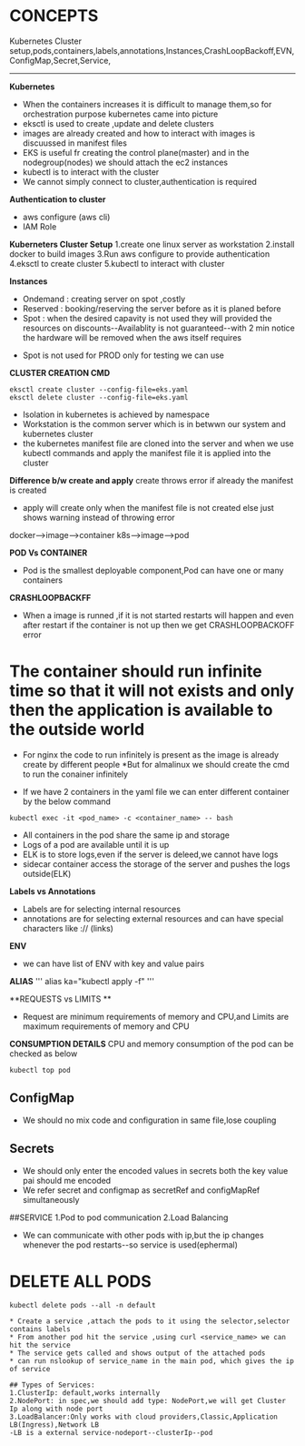 # CONCEPTS

Kubernetes Cluster setup,pods,containers,labels,annotations,Instances,CrashLoopBackoff,EVN,ConfigMap,Secret,Service,
***

**Kubernetes**
- When the containers increases it is difficult to manage them,so for orchestration purpose kubernetes came into picture
- eksctl is used to create ,update and delete clusters
- images are already created and how to interact with images is discuussed in manifest files
- EKS is useful fr creating the control plane(master) and in the nodegroup(nodes) we should attach the ec2 instances
- kubectl is to interact with the cluster
- We cannot simply connect to cluster,authentication is required

**Authentication to cluster**
- aws configure (aws cli)
- IAM Role

**Kuberneters Cluster Setup**
1.create one linux server as workstation
2.install docker to build images
3.Run aws configure to provide authentication
4.eksctl to create cluster
5.kubectl to interact with cluster

**Instances**
- Ondemand : creating server on spot ,costly
- Reserved : booking/reserving the server before as it is planed before
- Spot : when the desired capavity is not used they will provided the resources on discounts--Availablity is not guaranteed--with 2 min notice the hardware will be removed when the aws itself requires
* Spot is not used for PROD only for testing we can use

**CLUSTER CREATION CMD**
```
eksctl create cluster --config-file=eks.yaml
eksctl delete cluster --config-file=eks.yaml
```

- Isolation in kubernetes is achieved by namespace
- Workstation is the common server which is in betwwn our system and kubernetes cluster
- the kubernetes manifest file are cloned into the server and when we use kubectl commands and apply the manifest file it is applied into the cluster

**Difference b/w create and apply**
create throws error if already the manifest is created
- apply will create only when the manifest file is not created else just shows warning instead of throwing error

docker-->image-->container
k8s-->image-->pod

**POD Vs CONTAINER**
* Pod is the smallest deployable component,Pod can have one or many containers

**CRASHLOOPBACKFF**
* When a image is runned ,if it is not started restarts will happen and even after restart if the container is not up then we get CRASHLOOPBACKOFF error

# The container should run infinite time so that it will not exists and only then the application is available to the outside world
* For nginx the code to run infinitely is present as the image is already create by different people
*But for almalinux we should create the cmd to run the conainer infinitely

* If we have 2 containers in the yaml file we can enter different container by the below command
```
kubectl exec -it <pod_name> -c <container_name> -- bash

```

* All containers in the pod share the same ip and storage
* Logs of a pod are available until it is up
* ELK is to store logs,even if the server is deleed,we cannot have logs
* sidecar container access the storage of the server and pushes the logs outside(ELK)

**Labels vs Annotations**
* Labels are for selecting internal resources
* annotations are for selecting external resources and can have special characters like :// (links)

**ENV**
- we can have list of ENV with key and value pairs

**ALIAS**
'''
alias ka="kubectl apply -f"
'''

**REQUESTS vs LIMITS **
- Request are minimum requirements of memory and CPU,and Limits are maximum requirements of memory and CPU

**CONSUMPTION DETAILS**
CPU and memory consumption of the pod can be checked as below
```
kubectl top pod
```

## ConfigMap
- We should no mix code and configuration in same file,lose coupling

## Secrets
- We should only enter the encoded values in secrets both the key value pai should me encoded
- We refer secret and configmap as secretRef and configMapRef simultaneously

##SERVICE
1.Pod to pod communication
2.Load Balancing
* We can communicate with other pods with ip,but the ip changes whenever the pod restarts--so service is used(ephermal)

# DELETE ALL PODS
```
kubectl delete pods --all -n default

* Create a service ,attach the pods to it using the selector,selector contains labels
* From another pod hit the service ,using curl <service_name> we can hit the service
* The service gets called and shows output of the attached pods
* can run nslookup of service_name in the main pod, which gives the ip of service

## Types of Services:
1.ClusterIp: default,works internally
2.NodePort: in spec,we should add type: NodePort,we will get Cluster Ip along with node port
3.LoadBalancer:Only works with cloud providers,Classic,Application LB(Ingress),Network LB
-LB is a external service-nodeport--clusterIp--pod





